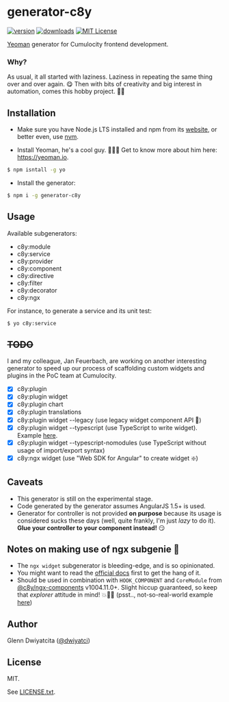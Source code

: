 # generator-c8y

[![version](https://img.shields.io/npm/v/generator-c8y.svg)](https://www.npmjs.com/package/generator-c8y)
[![downloads](https://img.shields.io/npm/dt/generator-c8y.svg)](http://npm-stat.com/charts.html?package=generator-c8y)
[![MIT License](https://img.shields.io/github/license/mashape/apistatus.svg)](https://raw.githubusercontent.com/dwiyatci/generator-c8y/master/LICENSE.txt)

[Yeoman](http://yeoman.io) generator for Cumulocity frontend development.

### Why?

As usual, it all started with laziness. Laziness in repeating the same thing over and over again. :yum: Then with bits of creativity and big interest in automation, comes this hobby project. :speedboat::fishing_pole_and_fish:

## Installation

- Make sure you have Node.js LTS installed and npm from its [website](https://nodejs.org), or better even, use [nvm](https://github.com/creationix/nvm).

- Install Yeoman, he's a cool guy. :guardsman::sunglasses: Get to know more about him here: https://yeoman.io.

```bash
$ npm isntall -g yo
```

- Install the generator:

```bash
$ npm i -g generator-c8y
```

## Usage

Available subgenerators:

- c8y:module
- c8y:service
- c8y:provider
- c8y:component
- c8y:directive
- c8y:filter
- c8y:decorator
- c8y:ngx

For instance, to generate a service and its unit test:

```bash
$ yo c8y:service
```

## ~~TODO~~

I and my colleague, Jan Feuerbach, are working on another interesting generator to speed up our process of scaffolding custom widgets and plugins in the PoC team at Cumulocity.

- [x] c8y:plugin
- [x] c8y:plugin widget
- [x] c8y:plugin chart
- [x] c8y:plugin translations
- [x] c8y:plugin widget --legacy (use legacy widget component API :older_man:)
- [x] c8y:plugin widget --typescript (use TypeScript to write widget). Example [here](https://github.com/dwiyatci/cumulocity-unicornify-widget).
- [x] c8y:plugin widget --typescript-nomodules (use TypeScript without usage of import/export syntax)
- [x] c8y:ngx widget (use "Web SDK for Angular" to create widget :sparkle:)

## Caveats

- This generator is still on the experimental stage.
- Code generated by the generator assumes AngularJS 1.5+ is used.
- Generator for controller is not provided **on purpose** because its usage is considered sucks these days (well, quite frankly, I'm just *lazy* to do it). **Glue your controller to your component instead!** :smirk:

## Notes on making use of ngx subgenie 🧞

- The `ngx widget` subgenerator is bleeding-edge, and is so opinionated.
- You might want to read the [official docs](https://cumulocity.com/guides/web/how-to/#add-a-custom-widget) first to get the hang of it.
- Should be used in combination with `HOOK_COMPONENT` and `CoreModule` from [@c8y/ngx-components](https://www.npmjs.com/package/@c8y/ngx-components) v1004.11.0+. Slight hiccup guaranteed, so keep that *explorer* attitude in mind! :collision::man_astronaut: (psst.., not-so-real-world example [here](https://github.com/dwiyatci/cumulocity-hybrid-kitchen-sink))

## Author

Glenn Dwiyatcita ([@dwiyatci](http://tiny.cc/dwiyatci))

## License

MIT.

See [LICENSE.txt](LICENSE.txt).
